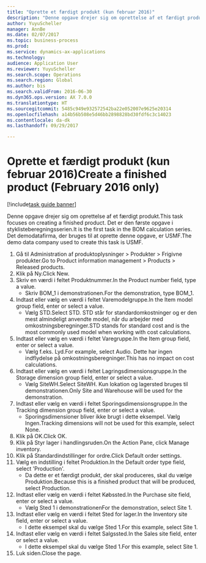 ```yaml
--- 
title: "Oprette et færdigt produkt (kun februar 2016)"
description: "Denne opgave drejer sig om oprettelse af et færdigt produkt."
author: YuyuScheller
manager: AnnBe
ms.date: 02/07/2017
ms.topic: business-process
ms.prod: 
ms.service: dynamics-ax-applications
ms.technology: 
audience: Application User
ms.reviewer: YuyuScheller
ms.search.scope: Operations
ms.search.region: Global
ms.author: bis
ms.search.validFrom: 2016-06-30
ms.dyn365.ops.version: AX 7.0.0
ms.translationtype: HT
ms.sourcegitcommit: 5485c949e932572542ba22e052007e9625e20314
ms.openlocfilehash: a14b56b508e5d46bb2898828bd30fdf6c3c14023
ms.contentlocale: da-dk
ms.lasthandoff: 09/29/2017

---
```

# <a name="create-a-finished-product-february-2016-only"></a><span data-ttu-id="d0fb5-103">Oprette et færdigt produkt (kun februar 2016)</span><span class="sxs-lookup"><span data-stu-id="d0fb5-103">Create a finished product (February 2016 only)</span></span>

[!include[task guide banner](../../includes/task-guide-banner.md)]

<span data-ttu-id="d0fb5-104">Denne opgave drejer sig om oprettelse af et færdigt produkt.</span><span class="sxs-lookup"><span data-stu-id="d0fb5-104">This task focuses on creating a finished product.</span></span> <span data-ttu-id="d0fb5-105">Det er den første opgave i styklisteberegningsserien.</span><span class="sxs-lookup"><span data-stu-id="d0fb5-105">It is the first task in the BOM calculation series.</span></span> <span data-ttu-id="d0fb5-106">Det demodatafirma, der bruges til at oprette denne opgave, er USMF.</span><span class="sxs-lookup"><span data-stu-id="d0fb5-106">The demo data company used to create this task is USMF.</span></span>

1. <span data-ttu-id="d0fb5-107">Gå til Administration af produktoplysninger > Produkter > Frigivne produkter.</span><span class="sxs-lookup"><span data-stu-id="d0fb5-107">Go to Product information management > Products > Released products.</span></span>
2. <span data-ttu-id="d0fb5-108">Klik på Ny.</span><span class="sxs-lookup"><span data-stu-id="d0fb5-108">Click New.</span></span>
3. <span data-ttu-id="d0fb5-109">Skriv en værdi i feltet Produktnummer.</span><span class="sxs-lookup"><span data-stu-id="d0fb5-109">In the Product number field, type a value.</span></span>
    * <span data-ttu-id="d0fb5-110">Skriv BOM_1 i demonstrationen.</span><span class="sxs-lookup"><span data-stu-id="d0fb5-110">For the demonstration, type BOM_1.</span></span>  
4. <span data-ttu-id="d0fb5-111">Indtast eller vælg en værdi i feltet Varemodelgruppe.</span><span class="sxs-lookup"><span data-stu-id="d0fb5-111">In the Item model group field, enter or select a value.</span></span>
    * <span data-ttu-id="d0fb5-112">Vælg STD.</span><span class="sxs-lookup"><span data-stu-id="d0fb5-112">Select STD.</span></span> <span data-ttu-id="d0fb5-113">STD står for standardomkostninger og er den mest almindeligt anvendte model, når du arbejder med omkostningsberegninger.</span><span class="sxs-lookup"><span data-stu-id="d0fb5-113">STD stands for standard cost and is the most commonly used model when working with cost calculations.</span></span>  
5. <span data-ttu-id="d0fb5-114">Indtast eller vælg en værdi i feltet Varegruppe.</span><span class="sxs-lookup"><span data-stu-id="d0fb5-114">In the Item group field, enter or select a value.</span></span>
    * <span data-ttu-id="d0fb5-115">Vælg f.eks. Lyd.</span><span class="sxs-lookup"><span data-stu-id="d0fb5-115">For example, select Audio.</span></span> <span data-ttu-id="d0fb5-116">Dette har ingen indflydelse på omkostningsberegninger.</span><span class="sxs-lookup"><span data-stu-id="d0fb5-116">This has no impact on cost calculations.</span></span>  
6. <span data-ttu-id="d0fb5-117">Indtast eller vælg en værdi i feltet Lagringsdimensionsgruppe.</span><span class="sxs-lookup"><span data-stu-id="d0fb5-117">In the Storage dimension group field, enter or select a value.</span></span>
    * <span data-ttu-id="d0fb5-118">Vælg SiteWH.</span><span class="sxs-lookup"><span data-stu-id="d0fb5-118">Select SiteWH.</span></span> <span data-ttu-id="d0fb5-119">Kun lokation og lagersted bruges til demonstrationen.</span><span class="sxs-lookup"><span data-stu-id="d0fb5-119">Only Site and Warehouse will be used for the demonstration.</span></span>  
7. <span data-ttu-id="d0fb5-120">Indtast eller vælg en værdi i feltet Sporingsdimensionsgruppe.</span><span class="sxs-lookup"><span data-stu-id="d0fb5-120">In the Tracking dimension group field, enter or select a value.</span></span>
    * <span data-ttu-id="d0fb5-121">Sporingsdimensioner bliver ikke brugt i dette eksempel. Vælg Ingen.</span><span class="sxs-lookup"><span data-stu-id="d0fb5-121">Tracking dimensions will not be used for this example, select None.</span></span>  
8. <span data-ttu-id="d0fb5-122">Klik på OK.</span><span class="sxs-lookup"><span data-stu-id="d0fb5-122">Click OK.</span></span>
9. <span data-ttu-id="d0fb5-123">Klik på Styr lager i handlingsruden.</span><span class="sxs-lookup"><span data-stu-id="d0fb5-123">On the Action Pane, click Manage inventory.</span></span>
10. <span data-ttu-id="d0fb5-124">Klik på Standardindstillinger for ordre.</span><span class="sxs-lookup"><span data-stu-id="d0fb5-124">Click Default order settings.</span></span>
11. <span data-ttu-id="d0fb5-125">Vælg en indstilling i feltet Produktion.</span><span class="sxs-lookup"><span data-stu-id="d0fb5-125">In the Default order type field, select 'Production'.</span></span>
    * <span data-ttu-id="d0fb5-126">Da dette er et færdigt produkt, der skal produceres, skal du vælge Produktion.</span><span class="sxs-lookup"><span data-stu-id="d0fb5-126">Because this is a finished product that will be produced, select Production.</span></span>  
12. <span data-ttu-id="d0fb5-127">Indtast eller vælg en værdi i feltet Købssted.</span><span class="sxs-lookup"><span data-stu-id="d0fb5-127">In the Purchase site field, enter or select a value.</span></span>
    * <span data-ttu-id="d0fb5-128">Vælg Sted 1 i demonstrationen</span><span class="sxs-lookup"><span data-stu-id="d0fb5-128">For the demonstration, select Site 1.</span></span>  
13. <span data-ttu-id="d0fb5-129">Indtast eller vælg en værdi i feltet Sted for lager.</span><span class="sxs-lookup"><span data-stu-id="d0fb5-129">In the Inventory site field, enter or select a value.</span></span>
    * <span data-ttu-id="d0fb5-130">I dette eksempel skal du vælge Sted 1.</span><span class="sxs-lookup"><span data-stu-id="d0fb5-130">For this example, select Site 1.</span></span>  
14. <span data-ttu-id="d0fb5-131">Indtast eller vælg en værdi i feltet Salgssted.</span><span class="sxs-lookup"><span data-stu-id="d0fb5-131">In the Sales site field, enter or select a value.</span></span>
    * <span data-ttu-id="d0fb5-132">I dette eksempel skal du vælge Sted 1.</span><span class="sxs-lookup"><span data-stu-id="d0fb5-132">For this example, select Site 1.</span></span>  
15. <span data-ttu-id="d0fb5-133">Luk siden.</span><span class="sxs-lookup"><span data-stu-id="d0fb5-133">Close the page.</span></span>


